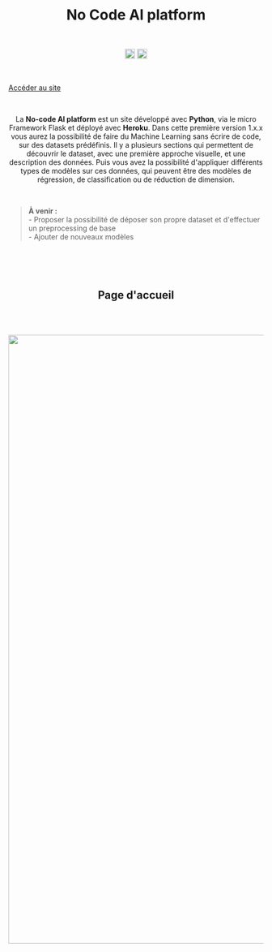 <h1 align="center">No Code AI platform</h1>

<br/>

<p align="center">
	<a href="https://www.codacy.com/gh/antonin-lfv/No-code-AI-platform/dashboard?utm_source=github.com&amp;utm_medium=referral&amp;utm_content=antonin-lfv/No-code-AI-platform&amp;utm_campaign=Badge_Grade"><img src="https://app.codacy.com/project/badge/Grade/6487827863504f9eab2242d93b8cb77e" height="20"/></a>
		<a><img src="http://heroku-badge.herokuapp.com/?app=angularjs-crypto&style=flat&svg=1" height="20"/></a>
	<p/>
<br/>

[Accéder au site](https://no-code-ai-platform.herokuapp.com)

<br>

<p align="center">
  La <b>No-code AI platform</b> est un site développé avec <b>Python</b>, via le micro Framework Flask et déployé avec <b>Heroku</b>. Dans cette première version 1.x.x vous aurez la possibilité de faire du Machine Learning sans écrire de code, sur des datasets prédéfinis. Il y a plusieurs sections qui permettent de découvrir le dataset, avec une première approche visuelle, et une description des données. Puis vous avez la possibilité d'appliquer différents types de modèles sur ces données, qui peuvent être des modèles de régression, de classification ou de réduction de dimension.
<p/>
<br>

>__À venir :__  <br/>- Proposer la possibilité de déposer son propre dataset et d'effectuer un preprocessing de base
<br/> - Ajouter de nouveaux modèles

<br>

<br>

<br>

<h2 align="center">Page d'accueil</h2>

<br><br>

<p align="center">
<img width="1200" alt="Accueil No code AI platform" src="https://user-images.githubusercontent.com/63207451/158428627-08b9ac36-1caf-421b-aaa2-e5ea4d34a1be.png">
  </p>
